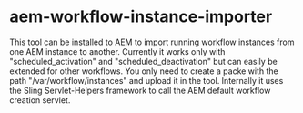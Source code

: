 # aem-workflow-instance-importer
This tool can be installed to AEM to import running workflow instances from one AEM instance to another. Currently it works only with "scheduled_activation" and "scheduled_deactivation" but can easily be extended for other workflows. You only need to create a packe with the path "/var/workflow/instances" and upload it in the tool. Internally it uses the Sling Servlet-Helpers framework to call the AEM default workflow creation servlet. 
